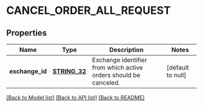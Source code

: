 # CANCEL_ORDER_ALL_REQUEST

## Properties
Name | Type | Description | Notes
------------ | ------------- | ------------- | -------------
**exchange_id** | [**STRING_32**](STRING_32.md) | Exchange identifier from which active orders should be canceled. | [default to null]

[[Back to Model list]](../README.md#documentation-for-models) [[Back to API list]](../README.md#documentation-for-api-endpoints) [[Back to README]](../README.md)


